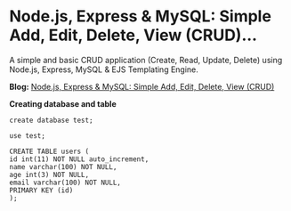 Node.js, Express & MySQL: Simple Add, Edit, Delete, View (CRUD)... 
========

A simple and basic CRUD application (Create, Read, Update, Delete) using Node.js, Express, MySQL & EJS Templating Engine.

**Blog:** [Node.js, Express & MySQL: Simple Add, Edit, Delete, View (CRUD)](http://blog.chapagain.com.np/node-js-express-mysql-simple-add-edit-delete-view-crud/)

**Creating database and table**

```
create database test;

use test;

CREATE TABLE users (
id int(11) NOT NULL auto_increment,
name varchar(100) NOT NULL,
age int(3) NOT NULL,
email varchar(100) NOT NULL,
PRIMARY KEY (id)
);
```
